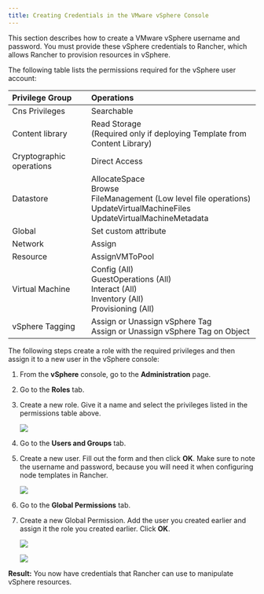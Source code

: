```yaml
---
title: Creating Credentials in the VMware vSphere Console
---
```


<head>
  <link rel="canonical" href="https://ranchermanager.docs.rancher.com/how-to-guides/new-user-guides/launch-kubernetes-with-rancher/use-new-nodes-in-an-infra-provider/vsphere/create-credentials"/>
</head>

This section describes how to create a VMware vSphere username and password. You must provide these vSphere credentials to Rancher, which allows Rancher to provision resources in vSphere.

The following table lists the permissions required for the vSphere user account:

| Privilege Group          | Operations  |
|:-------------------------|:-----------------------------------------------------------------------|
| Cns Privileges           | Searchable |
| Content library          | Read Storage <br/> (Required only if deploying Template from Content Library) |
| Cryptographic operations | Direct Access |
| Datastore                | AllocateSpace <br/> Browse <br/> FileManagement (Low level file operations) <br/> UpdateVirtualMachineFiles <br/> UpdateVirtualMachineMetadata |
| Global                   | Set custom attribute |
| Network                  | Assign |
| Resource                 | AssignVMToPool |
| Virtual Machine          | Config (All) <br/> GuestOperations (All) <br/> Interact (All) <br/> Inventory (All) <br/> Provisioning (All) |
| vSphere Tagging          | Assign or Unassign vSphere Tag <br/> Assign or Unassign vSphere Tag on Object |

The following steps create a role with the required privileges and then assign it to a new user in the vSphere console:

1. From the **vSphere** console, go to the **Administration** page.

2. Go to the **Roles** tab.

3. Create a new role.  Give it a name and select the privileges listed in the permissions table above.

    ![](/img/rancherroles1.png)

4. Go to the **Users and Groups** tab.

5. Create a new user. Fill out the form and then click **OK**. Make sure to note the username and password, because you will need it when configuring node templates in Rancher.

    ![](/img/rancheruser.png)

6. Go to the **Global Permissions** tab.

7. Create a new Global Permission. Add the user you created earlier and assign it the role you created earlier. Click **OK**.

    ![](/img/globalpermissionuser.png)

    ![](/img/globalpermissionrole.png)

**Result:** You now have credentials that Rancher can use to manipulate vSphere resources.
